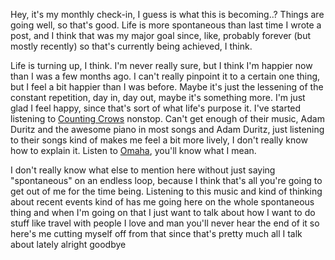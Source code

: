 Hey, it's my monthly check-in, I guess is what this is becoming..? Things are going well, so that's good. Life is more spontaneous than last time I wrote a post, and I think that was my major goal since, like, probably forever (but mostly recently) so that's currently being achieved, I think.

Life is turning up, I think. I'm never really sure, but I think I'm happier now than I was a few months ago. I can't really pinpoint it to a certain one thing, but I feel a bit happier than I was before. Maybe it's just the lessening of the constant repetition, day in, day out, maybe it's something more. I'm just glad I feel happy, since that's sort of what life's purpose it. I've started listening to [Counting Crows](http://open.spotify.com/track/3ubscJVdCC7cqMHIBWqoDk) nonstop. Can't get enough of their music, Adam Duritz and the awesome piano in most songs and Adam Duritz, just listening to their songs kind of makes me feel a bit more lively, I don't really know how to explain it. Listen to [Omaha](http://open.spotify.com/track/2Uwjr7EnHRXMgmL9SmX1Gj), you'll know what I mean.

I don't really know what else to mention here without just saying "spontaneous" on an endless loop, because I think that's all you're going to get out of me for the time being. Listening to this music and kind of thinking about recent events kind of has me going here on the whole spontaneous thing and when I'm going on that I just want to talk about how I want to do stuff like travel with people I love and man you'll never hear the end of it so here's me cutting myself off from that since that's pretty much all I talk about lately alright goodbye
